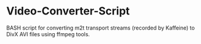 Video-Converter-Script
======================

BASH script for converting m2t transport streams (recorded by Kaffeine) to DivX AVI files using ffmpeg tools.

